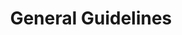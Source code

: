 ---
title: General Guidelines
layout: page
permalink: /guidelines/
grid: true
List:
- title: Requirements 
  body: |-
    Registration with relevant government institutions.
    All Consumer Protection Associations (CPAs) must be currently registered non-profit organisations connected or registered in accordance with the law.

    Application for registration and/or affiliation shall be accompanied by:
    1. A copy of the certificate of registration issued by the Corporate Affairs Commission (CAC) or other acceptable evidence of legal status.
    2. Evidence of other approval/registration with other relevant agencies, where applicable.
    3. Detailed information about the Vision/Mission Statement, interests and geographical scope/reach.
    4. An outline of the strategic plans, specific projects, and programmes of the association.
    5. Past activities, annual reports (if any) or other evidence of activities/engagements.
    6. Brochures, prospectus, press clippings and publications of the organization.
    7. Copies of publications or other materials such as brochures, prospectus, flyers, posters or press statements/coverage.
    8. Names, addresses and other contact of directors, trustees, officers or key advisers of the association.
    9. Each officer/director should provide attestation of acceptance of the role.
    10. Evidence of membership or affiliation with any international or other bodies

- title: Certificate of Registration
  body: |-
    Upon satisfying eligibility requirements, the Council will approve the application and issue evidence of such approval.
- title: Periodic Reports
  body: |-
    All consumer NGOs registered with the Council shall provide annual reports of the activities of the Association and shall inform the Council of any proposed or scheduled consumer protection activities.
- title: Alterations and Changes
  body: |-
    Where an alteration or change of name or other information provided to the Council, such as, nomenclature, officers, directors, trustees, key advisers occur, the association shall notify the Council within 14 days of such changes or risk invalidation of registration.

    Certified true copies of such alterations and changes at the CAC should also be forwarded to the Council, where applicable.
- title: Collaborations
  body: |-
    Only duly registered consumer associations may or be recommended to collaborate with the Council with third parties.
- title: Funding
  body: |-
    Every association must demonstrate by evidence that it has sufficient funds or express acceptable commitments from sources to carry out its operations and proposed objectives/projects.
- title: Accounts and Audits
  body: |-
    Consumer associations registered with the Council shall keep proper accounts and proper records of all financial transactions.
---